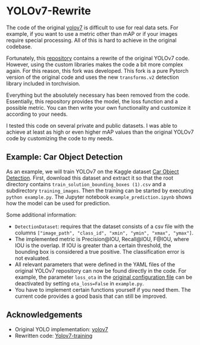 # YOLOv7-Rewrite

The code of the original [yolov7](https://github.com/WongKinYiu/yolov7) is difficult to use for real data sets. For example, if you want to use a metric other than mAP or if your images require special processing. All of this is hard to achieve in the original codebase.

Fortunately, this [repository](https://github.com/Chris-hughes10/Yolov7-training) contains a rewrite of the original YOLOv7 code. However, using the custom libraries makes the code a bit more complex again. For this reason, this fork was developed. This fork is a pure Pytorch version of the original code and uses the new `transforms.v2` detection library included in torchvision.

Everything but the absolutely necessary has been removed from the code. Essentially, this repository provides the model, the loss function and a possible metric. You can then write your own functionality and customize it according to your needs.

I tested this code on several private and public datasets. I was able to achieve at least as high or even higher mAP values than the original YOLOv7 code by customizing the code to my needs.

## Example: Car Object Detection

As an example, we will train YOLOv7 on the Kaggle dataset [Car Object Detection](https://www.kaggle.com/datasets/sshikamaru/car-object-detection). First, download this dataset and extract it so that the root directory contains `train_solution_bounding_boxes (1).csv` and a subdirectory `training_images`. Then the training can be started by executing `python example.py`. The Jupyter notebook `example_prediction.ipynb` shows how the model can be used for prediction.

Some additional information:
- `DetectionDataset`: requires that the dataset consists of a csv file with the columns `["image_path", "class_id", "xmin", "ymin", "xmax", "ymax"]`.
- The implemented metric is Precision@IOU, Recall@IOU, F@IOU, where IOU is the overlap. If IOU is greater than a certain threshold, the bounding box is considered a true positive. The classification error is not evaluated.
- All relevant parameters that were defined in the YAML files of the original YOLOv7 repository can now be found directly in the code. For example, the parameter `loss_ota` in the [original configuration file](https://github.com/WongKinYiu/yolov7/blob/main/data/hyp.scratch.custom.yaml) can be deactivated by setting `ota_loss=False` in `example.py`.
- You have to implement certain functions yourself if you need them. The current code provides a good basis that can still be improved.

## Acknowledgements

- Original YOLO implementation: [yolov7](https://github.com/WongKinYiu/yolov7)
- Rewritten code: [Yolov7-training](https://github.com/Chris-hughes10/Yolov7-training)